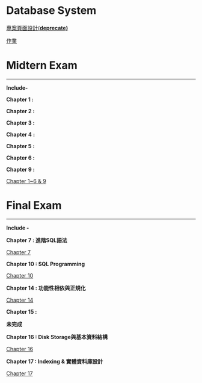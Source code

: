 # Database System

[專案頁面設計(**deprecate)**](Database%20System%208448b94beaf34fcebe456f5a188f273a/%E5%B0%88%E6%A1%88%E9%A0%81%E9%9D%A2%E8%A8%AD%E8%A8%88(deprecate)%20e03950178a9946658d4f0fa79ff3b051.md)

[作業](Database%20System%208448b94beaf34fcebe456f5a188f273a/%E4%BD%9C%E6%A5%AD%20005f3c4407ba4dedba91e906a17f49c7.md)

# Midtern Exam

---

**Include-**

**Chapter 1 :** 

**Chapter 2 :** 

**Chapter 3 :** 

**Chapter 4 :** 

**Chapter 5 :** 

**Chapter 6 :** 

**Chapter 9 :** 

[Chapter 1~6 & 9](Database%20System%208448b94beaf34fcebe456f5a188f273a/Chapter%201~6%20&%209%206ef604fef9f24743b401f45abed065b8.md)

# Final Exam

---

**Include -**

**Chapter 7 : 進階SQL語法**

[Chapter 7](Database%20System%208448b94beaf34fcebe456f5a188f273a/Chapter%207%206b02b957a23245da9d06381720e8e113.md)

**Chapter 10 : SQL Programming**

[Chapter 10](Database%20System%208448b94beaf34fcebe456f5a188f273a/Chapter%2010%2031e71e82f20c4cb3a4f60814db8b8e05.md)

**Chapter 14 : 功能性相依與正規化**

[Chapter 14](Database%20System%208448b94beaf34fcebe456f5a188f273a/Chapter%2014%20b658a15661b34a3ba856a2e2eeba2159.md)

**Chapter 15 :** 

**未完成**

**Chapter 16 : Disk Storage與基本資料結構**

[Chapter 16](Database%20System%208448b94beaf34fcebe456f5a188f273a/Chapter%2016%2072ca404c5d774eea986ea4769a859386.md)

**Chapter 17 : Indexing & 實體資料庫設計**

[Chapter 17](Database%20System%208448b94beaf34fcebe456f5a188f273a/Chapter%2017%20f45082bb3ff746ec8cdf29d0b5c15024.md)